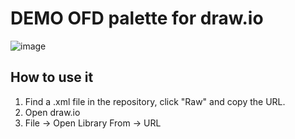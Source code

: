 # DEMO OFD palette for draw.io

![image](https://github.com/user-attachments/assets/5729910e-233a-47bd-8684-0d77562a2c32)

## How to use it
1. Find a .xml file in the repository, click "Raw" and copy the URL.
2. Open draw.io
3. File -> Open Library From -> URL
